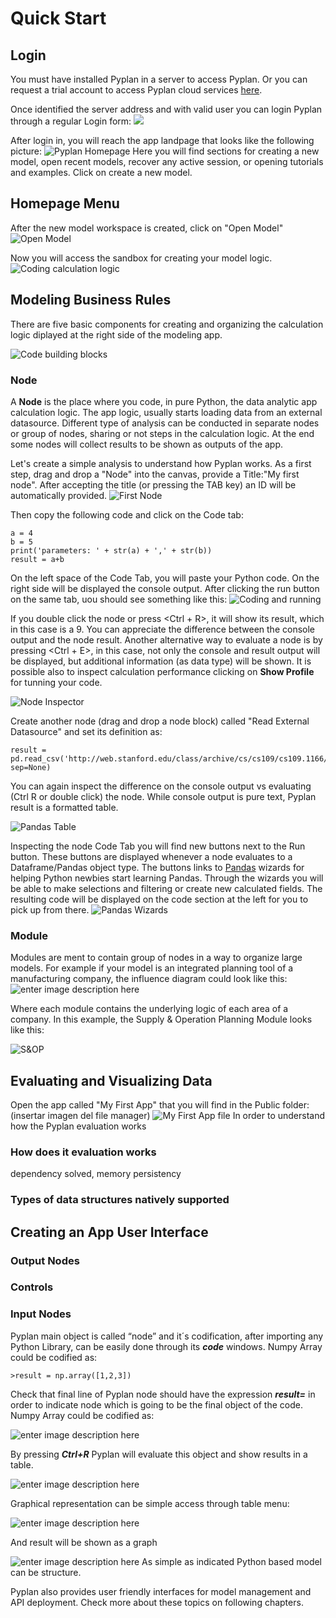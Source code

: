 # **Quick Start**

## **Login**

You must have installed Pyplan in a server to access Pyplan.
Or you can request a trial account to access Pyplan cloud services [here](http://pyplan.com/contact/).

Once identified the server address and with valid user you can login Pyplan through a regular Login form:
![](http://img.pyplan.org/Quick_start_login1.png)

After login in, you will reach the app landpage that looks like the following picture:
![Pyplan Homepage](http://img.pyplan.org/Quick_start_home.png)
Here you will find sections for creating a new model, open recent models, recover any active session, or opening tutorials and examples. 
Click on create a new model.
## **Homepage Menu**
After the new model workspace is created, click on "Open Model" 
![Open Model](http://img.pyplan.org/Quick_start_open_model.png)

Now you will access the sandbox for creating your model logic.
![Coding calculation logic](http://img.pyplan.org/Quick_start_model_code.png)

## **Modeling Business Rules**
There are five basic components for creating and organizing the calculation logic diplayed at the right side of the modeling app.

![Code building blocks](http://img.pyplan.org/Quick_start_code_components2.png)

### **Node**
A **Node** is the place where you code, in pure Python, the data analytic app calculation logic. 
The app logic, usually starts loading data from an external datasource. Different type of analysis can be conducted in separate nodes or group of nodes, sharing or not steps in the calculation logic.
At the end some nodes will collect results to be shown as outputs of the app.

Let's create a simple analysis to understand how Pyplan works.
As a first step, drag and drop a "Node" into the canvas, provide a Title:"My first node". After accepting the title (or pressing the TAB key) an ID will be automatically provided.
![First Node](http://img.pyplan.org/Quick_start_first_node.png)

Then copy the following code and click on the Code tab:

    a = 4
    b = 5
    print('parameters: ' + str(a) + ',' + str(b))
    result = a+b
  
On the left space of the Code Tab, you will paste your Python code. On the right side will be displayed the console output.
After clicking the run button on the same tab, uou should see something like this:
![Coding and running](http://img.pyplan.org/Quick_start_evaluation.png)

If you double click the node or press <Ctrl + R>, it will show its result, which in this case is a 9. You can appreciate the difference between the console output and the node result.
Another alternative way to evaluate a node is by pressing <Ctrl + E>, in this case, not only the console and result output will be displayed, but additional information (as data type) will be shown. It is possible also to inspect calculation performance clicking on **Show Profile** for tunning your code.

![Node Inspector](http://img.pyplan.org/Quick_start_inspector.png)

Create another node (drag and drop a node block) called "Read External Datasource" and set its definition as:

    result = pd.read_csv('http://web.stanford.edu/class/archive/cs/cs109/cs109.1166/stuff/titanic.csv', sep=None)
You can again inspect the difference on the console output vs evaluating (Ctrl R or double click) the node. While console output is pure text, Pyplan result is a formatted table.

![Pandas Table](http://img.pyplan.org/Quick_start_first_table.png)

Inspecting the node Code Tab you will find new buttons next to the Run button. These buttons are displayed whenever a node evaluates to a Dataframe/Pandas object type. The buttons links to [Pandas](https://pandas.pydata.org) wizards for helping Python newbies start learning Pandas.
Through the wizards you will be able to make selections and filtering or create new calculated fields. The resulting code will be displayed on the code section at the left for you to pick up from there.
![Pandas Wizards](http://img.pyplan.org/Quick_start_wizards.png)

### **Module**
Modules are ment to contain group of nodes in a way to organize large models.
For example if your model is an integrated planning tool of a manufacturing company, the influence diagram could look like this:
![enter image description here](http://img.pyplan.org/Quick_start_IBP_diagram.png)

Where each module contains the underlying logic of each area of a company. In this example, the Supply & Operation Planning Module looks like this:

![S&OP](http://img.pyplan.org/Quick_start_sop.png)


## **Evaluating and Visualizing Data**
Open the app called "My First App" that you will find in the Public folder:
(insertar imagen del file manager)
![My First App file](http://img.pyplan.org/Quick_start_file_app.png)
In order to understand how the Pyplan evaluation works

### How does it evaluation works
dependency solved, memory persistency
### Types of data structures natively supported

## **Creating an App User Interface**
### Output Nodes
### Controls
### Input Nodes


Pyplan main object is called “node” and it´s codification, after importing any Python Library, can be easily done through its **_code_** windows.
Numpy Array could be codified as:

    >result = np.array([1,2,3])

Check that final line of Pyplan node should have the expression **_result=_** in order to indicate node which is going to be the final object of the code.
Numpy Array could be codified as:

![enter image description here](http://img.pyplan.org/Home_code_view.png)

By pressing **_Ctrl+R_** Pyplan will evaluate this object and show results in a table.

![enter image description here](http://img.pyplan.org/Home_result_view)

Graphical representation can be simple access through table menu:

![enter image description here](http://img.pyplan.org/Home_show_graph)

And result will be shown as a graph

![enter image description here](http://img.pyplan.org/Home_graph_view)
As simple as indicated Python based model can be structure.

Pyplan also provides user friendly interfaces for model management and API deployment. Check more about these topics on following chapters.

<!--stackedit_data:
eyJoaXN0b3J5IjpbMTk5ODg2Njc1OCwtMzA5MzI1NjgzLDMxOD
AwMDk5MiwtMTMzMzIxMzU3NSwtMTE0MDYzNjgwNyw3OTUwOTcx
LC01MDMzOTU2MzAsLTIwMTE3MDEzNDYsMTQ5NjU3MjE5MCwxOD
E2NDUwODY0LC0xNDM0MTM3NTU4LC0xNzM4NzI5NDgzLDE0NjMz
NjE2OTksLTMzODE4MTEwMiwtMTczOTUyNTkyOCwtMTg3NDAwNT
E5MywtODY4MTY0NDY5LDEwNDUzNTg3ODgsLTE1MjI3ODU4MzEs
LTY3MDI2Mzc2NF19
-->